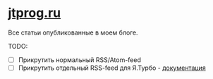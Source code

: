# [jtprog.ru](https://jtprog.ru)

Все статьи опубликованные в моем блоге.

TODO:
- [ ] Прикрутить нормальный RSS/Atom-feed
- [ ] Прикрутить отдельный RSS-feed для Я.Турбо - [документация](https://yandex.ru/dev/turbo/doc/rss/markup.html)
